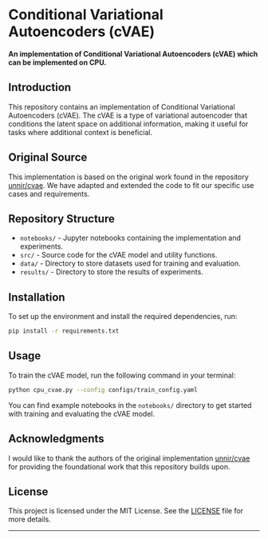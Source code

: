 
# Conditional Variational Autoencoders (cVAE)

**An implementation of Conditional Variational Autoencoders (cVAE) which can be implemented on CPU.**

## Introduction

This repository contains an implementation of Conditional Variational Autoencoders (cVAE). The cVAE is a type of variational autoencoder that conditions the latent space on additional information, making it useful for tasks where additional context is beneficial.

## Original Source

This implementation is based on the original work found in the repository [unnir/cvae](https://github.com/unnir/cvae). We have adapted and extended the code to fit our specific use cases and requirements.

## Repository Structure

- `notebooks/` - Jupyter notebooks containing the implementation and experiments.
- `src/` - Source code for the cVAE model and utility functions.
- `data/` - Directory to store datasets used for training and evaluation.
- `results/` - Directory to store the results of experiments.

## Installation

To set up the environment and install the required dependencies, run:

```sh
pip install -r requirements.txt
```

## Usage

To train the cVAE model, run the following command in your terminal:

```sh
python cpu_cvae.py --config configs/train_config.yaml
```

You can find example notebooks in the `notebooks/` directory to get started with training and evaluating the cVAE model.

## Acknowledgments

I would like to thank the authors of the original implementation [unnir/cvae](https://github.com/unnir/cvae) for providing the foundational work that this repository builds upon.

## License

This project is licensed under the MIT License. See the [LICENSE](LICENSE) file for more details.

---


